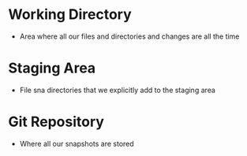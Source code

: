 # Working Directory
- Area where all our files and directories and changes are all the time

# Staging Area
- File sna directories that we explicitly add to the staging area

# Git Repository
- Where all our snapshots are stored